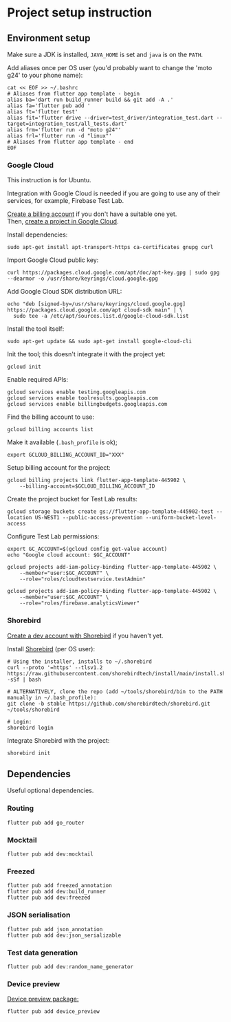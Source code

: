 # Project setup instruction

## Environment setup

Make sure a JDK is installed, `JAVA_HOME` is set and `java` is on the `PATH`.

Add aliases once per OS user (you'd probably want to change the 'moto g24' to your phone name):

```shell
cat << EOF >> ~/.bashrc
# Aliases from flutter app template - begin
alias ba='dart run build_runner build && git add -A .'
alias fa='flutter pub add '
alias ft='flutter test'
alias fit='flutter drive --driver=test_driver/integration_test.dart --target=integration_test/all_tests.dart'
alias frm='flutter run -d "moto g24"'
alias frl='flutter run -d "linux"'
# Aliases from flutter app template - end
EOF
```

### Google Cloud

This instruction is for Ubuntu.

Integration with Google Cloud is needed if you are going to use any of their services,
for example, Firebase Test Lab.

[Create a billing account](https://console.cloud.google.com/billing) if you don't have a suitable one yet. \
Then, [create a project in Google Cloud](https://console.cloud.google.com/projectcreate).

Install dependencies:

```shell
sudo apt-get install apt-transport-https ca-certificates gnupg curl
```

Import Google Cloud public key:

```shell
curl https://packages.cloud.google.com/apt/doc/apt-key.gpg | sudo gpg --dearmor -o /usr/share/keyrings/cloud.google.gpg
```

Add Google Cloud SDK distribution URL:

```shell
echo "deb [signed-by=/usr/share/keyrings/cloud.google.gpg] https://packages.cloud.google.com/apt cloud-sdk main" | \
  sudo tee -a /etc/apt/sources.list.d/google-cloud-sdk.list
```

Install the tool itself:

```shell
sudo apt-get update && sudo apt-get install google-cloud-cli
```

Init the tool; this doesn't integrate it with the project yet:

```shell
gcloud init
```

Enable required APIs:

```shell
gcloud services enable testing.googleapis.com
gcloud services enable toolresults.googleapis.com
gcloud services enable billingbudgets.googleapis.com
```

Find the billing account to use:

```shell
gcloud billing accounts list
```

Make it available (`.bash_profile` is ok);

```shell
export GCLOUD_BILLING_ACCOUNT_ID="XXX"
```

Setup billing account for the project:

```shell
gcloud billing projects link flutter-app-template-445902 \
    --billing-account=$GCLOUD_BILLING_ACCOUNT_ID
```

Create the project bucket for Test Lab results:

```shell
gcloud storage buckets create gs://flutter-app-template-445902-test --location US-WEST1 --public-access-prevention --uniform-bucket-level-access
```

Configure Test Lab permissions:

```shell
export GC_ACCOUNT=$(gcloud config get-value account)
echo "Google cloud account: $GC_ACCOUNT"

gcloud projects add-iam-policy-binding flutter-app-template-445902 \
    --member="user:$GC_ACCOUNT" \
    --role="roles/cloudtestservice.testAdmin"

gcloud projects add-iam-policy-binding flutter-app-template-445902 \
    --member="user:$GC_ACCOUNT" \
    --role="roles/firebase.analyticsViewer"
```

### Shorebird

[Create a dev account with Shorebird](https://console.shorebird.dev/login) if you haven't yet.

Install [Shorebird](https://docs.shorebird.dev/) (per OS user):

```shell
# Using the installer, installs to ~/.shorebird
curl --proto '=https' --tlsv1.2 https://raw.githubusercontent.com/shorebirdtech/install/main/install.sh -sSf | bash
```

```shell
# ALTERNATIVELY, clone the repo (add ~/tools/shorebird/bin to the PATH manually in ~/.bash_profile):
git clone -b stable https://github.com/shorebirdtech/shorebird.git ~/tools/shorebird
```

```shell
# Login:
shorebird login
```

Integrate Shorebird with the project:

```shell
shorebird init
```

## Dependencies

Useful optional dependencies.

### Routing

```shell
flutter pub add go_router
```

### Mocktail

```shell
flutter pub add dev:mocktail
```

### Freezed

```shell
flutter pub add freezed_annotation
flutter pub add dev:build_runner
flutter pub add dev:freezed
```

### JSON serialisation

```shell
flutter pub add json_annotation
flutter pub add dev:json_serializable
```

### Test data generation

```shell
flutter pub add dev:random_name_generator
```

### Device preview

[Device preview package:](https://pub.dev/packages/device_preview/score)

```shell
flutter pub add device_preview
```
